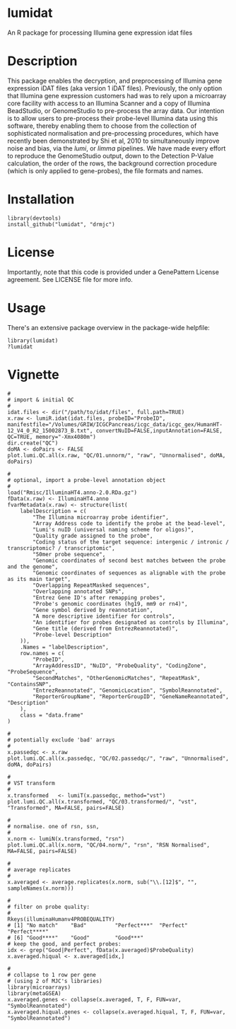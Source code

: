 lumidat
=======

An R package for processing Illumina gene expression idat files

Description
===========
This package enables the decryption, and
preprocessing of Illumina gene expression iDAT files
(aka version 1 iDAT files). Previously, the only option
that Illumina gene expression customers had was to rely
upon a microarray core facility with access to an
Illumina Scanner and a copy of Illumina BeadStudio, or
GenomeStudio to pre-process the array data. Our
intention is to allow users to pre-process their
probe-level Illumina data using this software, thereby
enabling them to choose from the collection of
sophisticated normalisation and pre-processing
procedures, which have recently been demonstrated by
Shi et al, 2010 to simultaneously improve noise and
bias, via the *lumi*, or *limma* pipelines. We
have made every effort to reproduce the GenomeStudio
output, down to the Detection P-Value calculation, the
order of the rows, the background correction procedure
(which is only applied to gene-probes), the file formats and names.

Installation
============
    library(devtools)
    install_github("lumidat", "drmjc")

License
=======
Importantly, note that this code is provided under a GenePattern License agreement. See LICENSE file for more info.

Usage
=====
There's an extensive package overview in the package-wide helpfile:

    library(lumidat)
    ?lumidat

Vignette
========
    #
    # import & initial QC
    #
    idat.files <- dir("/path/to/idat/files", full.path=TRUE)
    x.raw <- lumiR.idat(idat.files, probeID="ProbeID", manifestfile="/Volumes/GRIW/ICGCPancreas/icgc_data/icgc_gex/HumanHT-12_V4_0_R2_15002873_B.txt", convertNuID=FALSE,inputAnnotation=FALSE, QC=TRUE, memory="-Xmx4080m")
    dir.create("QC")
    doMA <- doPairs <- FALSE
    plot.lumi.QC.all(x.raw, "QC/01.unnorm/", "raw", "Unnormalised", doMA, doPairs)
    
    #
    # optional, import a probe-level annotation object
    #
    load("Rmisc/IlluminaHT4.anno-2.0.RDa.gz")
    fData(x.raw) <- IlluminaHT4.anno
    fvarMetadata(x.raw) <- structure(list(
    	labelDescription = c(
    		"The Illumina microarray probe identifier", 
    		"Array Address code to identify the probe at the bead-level", 
    		"Lumi's nuID (universal naming scheme for oligos)", 
    		"Quality grade assigned to the probe", 
    		"Coding status of the target sequence: intergenic / intronic / transcriptomic? / transcriptomic", 
    		"50mer probe sequence", 
    		"Genomic coordinates of second best matches between the probe and the genome", 
    		"Genomic coordinates of sequences as alignable with the probe as its main target", 
    		"Overlapping RepeatMasked sequences", 
    		"Overlapping annotated SNPs", 
    		"Entrez Gene ID's after remapping probes", 
    		"Probe's genomic coordinates (hg19, mm9 or rn4)", 
    		"Gene symbol derived by reannotation", 
    		"A more descriptive identifier for controls", 
    		"An identifier for probes designated as controls by Illumina", 
    		"Gene title (derived from EntrezReannotated)",
    		"Probe-level Description"
    	)), 
    	.Names = "labelDescription", 
    	row.names = c(
    		"ProbeID", 
    		"ArrayAddressID", "NuID", "ProbeQuality", "CodingZone", "ProbeSequence", 
    		"SecondMatches", "OtherGenomicMatches", "RepeatMask", "ContainsSNP", 
    		"EntrezReannotated", "GenomicLocation", "SymbolReannotated", 
    		"ReporterGroupName", "ReporterGroupID", "GeneNameReannotated", "Description"
    	),
    	class = "data.frame"
    )
    
    #
    # potentially exclude 'bad' arrays
    #
    x.passedqc <- x.raw
    plot.lumi.QC.all(x.passedqc, "QC/02.passedqc/", "raw", "Unnormalised", doMA, doPairs)
    
    #
    # VST transform
    #
    x.transformed   <- lumiT(x.passedqc, method="vst")
    plot.lumi.QC.all(x.transformed, "QC/03.transformed/", "vst", "Transformed", MA=FALSE, pairs=FALSE)
    
    #
    # normalise. one of rsn, ssn, 
    #
    x.norm <- lumiN(x.transformed, "rsn")
    plot.lumi.QC.all(x.norm, "QC/04.norm/", "rsn", "RSN Normalised", MA=FALSE, pairs=FALSE)
    
    #
    # average replicates
    #
    x.averaged <- average.replicates(x.norm, sub("\\.[12]$", "", sampleNames(x.norm)))
    
    #
    # filter on probe quality:
    #
    Rkeys(illuminaHumanv4PROBEQUALITY)
    # [1] "No match"    "Bad"         "Perfect***"  "Perfect"     "Perfect****"
    # [6] "Good****"    "Good"        "Good***"    
    # keep the good, and perfect probes:
    idx <- grep("Good|Perfect", fData(x.averaged)$ProbeQuality)
    x.averaged.hiqual <- x.averaged[idx,]     
    
    #
    # collapse to 1 row per gene
    # (using 2 of MJC's libraries)
    library(microarrays)
    library(metaGSEA)
    x.averaged.genes <- collapse(x.averaged, T, F, FUN=var, "SymbolReannotated")
    x.averaged.hiqual.genes <- collapse(x.averaged.hiqual, T, F, FUN=var, "SymbolReannotated")
    

    
